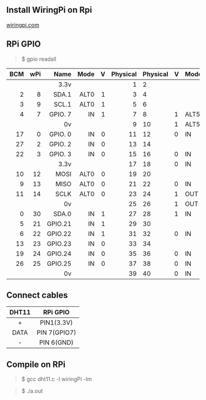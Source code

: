 ## Install WiringPi on Rpi
[wiringpi.com](http://wiringpi.com/)

## RPi GPIO
> $ gpio readall 

 
 | BCM | wPi |   Name  | Mode | V | Physical|Physical | V | Mode | Name    | wPi | BCM |
 |----:|----:|--------:|-----:|--:|---:|:---|:--|:----|:--------|:----|:----|
 |     |     |    3.3v |      |   |  1 |2  |   |      | 5v      |     |     |
 |   2 |   8 |   SDA.1 | ALT0 | 1 |  3 | 4  |   |      | 5v      |     |     |
 |   3 |   9 |   SCL.1 | ALT0 | 1 |  5 |6  |   |      | 0v      |     |     |
 |   4 |   7 | GPIO. 7 |   IN | 1 |  7 | 8  | 1 | ALT5 | TxD     | 15  | 14  |
 |     |     |      0v |      |   |  9 | 10 | 1 | ALT5 | RxD     | 16  | 15  |
 |  17 |   0 | GPIO. 0 |   IN | 0 | 11 | 12 | 0 | IN   | GPIO. 1 | 1   | 18  |
 |  27 |   2 | GPIO. 2 |   IN | 0 | 13 | 14 |   |      | 0v      |     |     |
 |  22 |   3 | GPIO. 3 |   IN | 0 | 15 | 16 | 0 | IN   | GPIO. 4 | 4   | 23  |
 |     |     |    3.3v |      |   | 17 | 18 | 0 | IN   | GPIO. 5 | 5   | 24  |
 |  10 |  12 |    MOSI | ALT0 | 0 | 19 | 20 |   |      | 0v      |     |     |
 |   9 |  13 |    MISO | ALT0 | 0 | 21 | 22 | 0 | IN   | GPIO. 6 | 6   | 25  |
 |  11 |  14 |    SCLK | ALT0 | 0 | 23 | 24 | 1 | OUT  | CE0     | 10  | 8   |
 |     |     |      0v |      |   | 25 | 26 | 1 | OUT  | CE1     | 11  | 7   |
 |   0 |  30 |   SDA.0 |   IN | 1 | 27 | 28 | 1 | IN   | SCL.0   | 31  | 1   |
 |   5 |  21 | GPIO.21 |   IN | 1 | 29 | 30 |   |      | 0v      |     |     |
 |   6 |  22 | GPIO.22 |   IN | 1 | 31 | 32 | 0 | IN   | GPIO.26 | 26  | 12  |
 |  13 |  23 | GPIO.23 |   IN | 0 | 33 | 34 |   |      | 0v      |     |     |
 |  19 |  24 | GPIO.24 |   IN | 0 | 35 |36 | 0 | IN   | GPIO.27 | 27  | 16  |
 |  26 |  25 | GPIO.25 |   IN | 0 | 37 | 38 | 0 | IN   | GPIO.28 | 28  | 20  |
 |     |     |      0v |      |   | 39 | 40 | 0 | IN   | GPIO.29 | 29  | 21  |



## Connect cables
 |DHT11|RPi GPIO|
 |:----:|:----:|
 |+|PIN1(3.3V)|
 |DATA|PIN 7(GPIO7)|
 |-|PIN 6(GND)|
 
## Compile on RPi
 
> $ gcc dht11.c -l wiringPi -lm

> $ ./a.out
